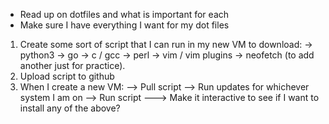 - Read up on dotfiles and what is important for each
- Make sure I have everything I want for my dot files

1. Create some sort of script that I can run in my new VM to download: 
-> python3
-> go
-> c / gcc
-> perl
-> vim / vim plugins
-> neofetch (to add another just for practice). 
2. Upload script to github
3. When I create a new VM: 
--> Pull script 
--> Run updates for whichever system I am on
--> Run script 
---> Make it interactive to see if I want to install any of the above? 
